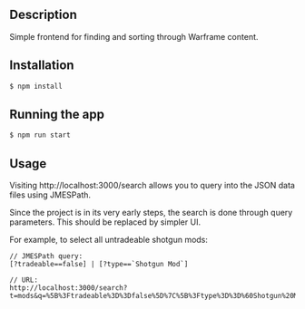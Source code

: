 
## Description

Simple frontend for finding and sorting through Warframe content.

## Installation

```bash
$ npm install
```

## Running the app

```bash
$ npm run start
```

## Usage
Visiting http://localhost:3000/search allows you to query into the JSON data files using JMESPath.

Since the project is in its very early steps, the search is done through query parameters. This should be replaced by simpler UI.

For example, to select all untradeable shotgun mods:
```
// JMESPath query:
[?tradeable==false] | [?type==`Shotgun Mod`]

// URL:
http://localhost:3000/search?t=mods&q=%5B%3Ftradeable%3D%3Dfalse%5D%7C%5B%3Ftype%3D%3D%60Shotgun%20Mod%60%5D
```
